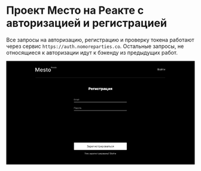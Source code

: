 # Проект Место на Реакте с авторизацией и регистрацией

Все запросы на авторизацию, регистрацию и проверку токена работают через сервис `https://auth.nomoreparties.co`. Остальные запросы, не относящиеся к авторизации идут к бэкенду из предыдущих работ.

![Optional Text](./src/images/for-readme.png)
